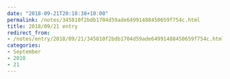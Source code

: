 ```yaml
---
date: "2018-09-21T20:18:38+10:00"
permalink: /notes/345810f2bdb1704d59ade64991488450659f754c.html
title: 2018/09/21 entry
redirect_from:
- /notes/entry/2018/09/21/345810f2bdb1704d59ade64991488450659f754c.html
categories:
- September
- 2018
- 21
---
```

